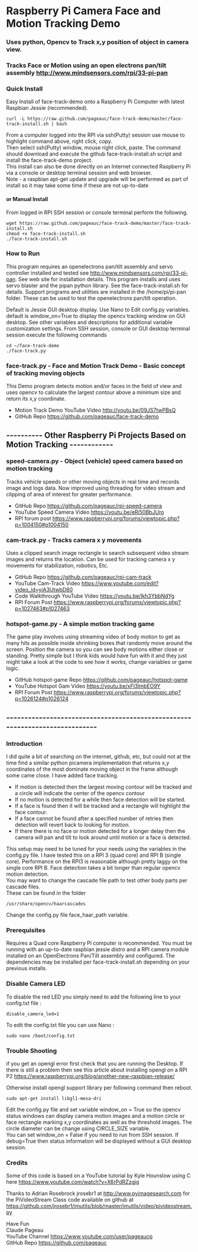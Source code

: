 # Raspberry Pi Camera Face and Motion Tracking Demo
### Uses python, Opencv to Track x,y position of object in camera view.  
### Tracks Face or Motion using an open electrons pan/tilt assembly http://www.mindsensors.com/rpi/33-pi-pan

### Quick Install   
Easy Install of face-track-demo onto a Raspberry Pi Computer with latest Raspbian Jessie (recommended). 

    curl -L https://raw.github.com/pageauc/face-track-demo/master/face-track-install.sh | bash

From a computer logged into the RPI via ssh(Putty) session use mouse to highlight command above, right click, copy.  
Then select ssh(Putty) window, mouse right click, paste.  The command should 
download and execute the github face-track-install.sh script and install the face-track-demo project.  
This install can also be done directly on an Internet connected Raspberry Pi via a console or desktop terminal session and web browser.      
Note - a raspbian apt-get update and upgrade will be performed as part of install 
so it may take some time if these are not up-to-date

#### or Manual Install   
From logged in RPI SSH session or console terminal perform the following.

    wget https://raw.github.com/pageauc/face-track-demo/master/face-track-install.sh
    chmod +x face-track-install.sh
    ./face-track-install.sh

### How to Run
This program requires an openelectrons pan/tilt assembly and servo controller installed
and tested see http://www.mindsensors.com/rpi/33-pi-pan. See web site for installation details. 
This program installs and uses servo blaster and the pipan python
library.  See the face-track-install.sh for details.  Support programs and utilities are installed
in the /home/pi/pi-pan folder.  These can be used to test the openelectrons pan/tilt operation.

Default is Jessie GUI desktop display. Use Nano to Edit config.py variables. 
default is window_on=True
to display the opencv tracking window on GUI desktop. See other variables
and descriptions for additional variable customization settings.
From SSH session, console or GUI desktop terminal session execute the following commands 

    cd ~/face-track-demo
    ./face-track.py   
    
### face-track.py - Face and Motion Track Demo - Basic concept of tracking moving objects
This Demo program detects motion and/or faces in the field of view and uses opencv to calculate the 
largest contour above a minimum size and return its x,y coordinate. 
* Motion Track Demo YouTube Video http://youtu.be/09JS7twPBsQ  
* GitHub Repo https://github.com/pageauc/face-track-demo

## ---------- Other Raspberry Pi Projects Based on Motion Tracking ------------

### speed-camera.py - Object (vehicle) speed camera based on motion tracking
Tracks vehicle speeds or other moving objects in real time and records image 
and logs data. Now improved using threading for video stream and clipping of 
area of interest for greater performance.  
* GitHub Repo https://github.com/pageauc/rpi-speed-camera
* YouTube Speed Camera Video https://youtu.be/eRi50BbJUro  
* RPI forum post https://www.raspberrypi.org/forums/viewtopic.php?p=1004150#p1004150  

### cam-track.py - Tracks camera x y movements
Uses a clipped search image rectangle to search subsequent video stream images and returns
the location. Can be used for tracking camera x y movements for stabilization,
robotics, Etc.  
* GitHub Repo https://github.com/pageauc/rpi-cam-track
* YouTube Cam-Track Video https://www.youtube.com/edit?video_id=yjA3UtwbD80   
* Code Walkthrough YouTube Video https://youtu.be/lkh3YbbNdYg        
* RPI Forum Post https://www.raspberrypi.org/forums/viewtopic.php?p=1027463#p1027463   

### hotspot-game.py - A simple motion tracking game
The game play involves using streaming video of body motion to get as many hits 
as possible inside shrinking boxes that randomly move around the screen. 
Position the camera so you can see body motions either close or standing. 
Pretty simple but I think kids would have fun with it and they just might 
take a look at the code to see how it works, change variables or game logic.      
* GitHub hotspot-game Repo https://github.com/pageauc/hotspot-game 
* YouTube Hotspot Gam Video https://youtu.be/xFl3lmbEO9Y       
* RPI Forum Post https://www.raspberrypi.org/forums/viewtopic.php?p=1026124#p1026124   

## ----------------------------------------------------------------------------

### Introduction
I did quite a bit of searching on the internet, github, etc, but could not
at the time find a similar python picamera implementation that returns x,y coordinates of
the most dominate moving object in the frame although some came close. I have added face tracking.

* If motion is detected then the largest moving contour will be tracked and a circle will
indicate the center of the opencv contour   
* If no motion is detected for a while then face detection will be started.   
* If a face is found then it will be tracked and a rectangle will highlight the face contour.   
* If a face cannot be found after a specified number of retries then detection will
revert back to looking for motion.   
* If there there is no face or motion detected for a longer delay then
the camera will pan and tilt to look around until motion or a face is detected.   

This setup may need to be tuned for your needs using the variables in the config.py file.
I have tested this on a RPI 3 (quad core) and RPI B (single core). Performance on the RPI3 is reasonable although pretty
laggy on the single core RPI B. Face detection takes a bit longer than regular opencv motion detection.   
You may want to change the cascade file path to test other body parts per cascade files.     
These can be found in the folder

    /usr/share/opencv/haarcascades

Change the config.py file face_haar_path variable.    
    
### Prerequisites
Requires a Quad core Raspberry Pi computer is recommended.  You must be running with an up-to-date raspbian jessie distro and a
RPI camera module installed on an OpenElectrons Pan/Tilt assembly and configured. The dependencies may be 
installed per face-track-install.sh depending on your previous installs.

### Disable Camera LED

To disable the red LED you simply need to add the following line to your config.txt file :

    disable_camera_led=1
    
To edit the config.txt file you can use Nano :

    sudo nano /boot/config.txt

### Trouble Shooting
    
if you get an opengl error first check that you are running the Desktop. If there is still a problem
then see this article about installing opengl on 
a RPI P2  https://www.raspberrypi.org/blog/another-new-raspbian-release/

Otherwise install opengl support library per following command then reboot.

    sudo apt-get install libgl1-mesa-dri
    
Edit the config.py file and set variable window_on = True so the opencv status windows can display camera
motion images and a motion circle or face rectangle marking x,y coordinates as well as
the threshold images.  The circle diameter can be change using CIRCLE_SIZE
variable.  
You can set window_on = False if you need to run from SSH session.  If debug=True
then status information will be displayed without a GUI desktop session.

### Credits  
Some of this code is based on a YouTube tutorial by
Kyle Hounslow using C here https://www.youtube.com/watch?v=X6rPdRZzgjg

Thanks to Adrian Rosebrock jrosebr1 at http://www.pyimagesearch.com 
for the PiVideoStream Class code available on github at
https://github.com/jrosebr1/imutils/blob/master/imutils/video/pivideostream.py
  
Have Fun   
Claude Pageau    
YouTube Channel https://www.youtube.com/user/pageaucp   
GitHub Repo https://github.com/pageauc

